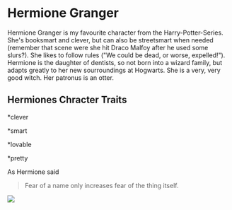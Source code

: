 # Hermione Granger  
Hermione Granger is my favourite character from the Harry-Potter-Series. She's booksmart and clever, but can also be streetsmart when needed (remember that scene were she hit Draco Malfoy after he used some slurs?). She likes to follow rules ("We could be dead, or worse, expelled!"). Hermione is the daughter of dentists, so not born into a wizard family, but adapts greatly to her new sourroundings at Hogwarts. She is a very, very good witch. Her patronus is an otter.

## Hermiones Chracter Traits
*clever

*smart

*lovable

*pretty

As Hermione said

>Fear of a name only increases 
>fear of the thing itself.

<img src="https://cdn.pixabay.com/photo/2019/07/18/12/24/hermione-granger-4346324_960_720.jpg"/>









































